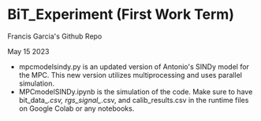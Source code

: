 # BiT_Experiment (First Work Term)
Francis Garcia's Github Repo

May 15 2023
  - mpcmodelsindy.py is an updated version of Antonio's SINDy model for the MPC. This new version utilizes multiprocessing and uses parallel simulation.
  - MPCmodelSINDy.ipynb is the simulation of the code. Make sure to have bit_data_*.csv, rgs_signal_*.csv, and calib_results.csv in the runtime files on Google Colab or any notebooks.
